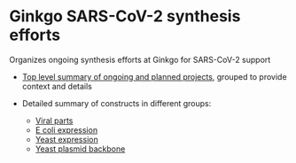 # Ginkgo SARS-CoV-2 synthesis efforts

Organizes ongoing synthesis efforts at Ginkgo for SARS-CoV-2 support

- [Top level summary of ongoing and planned projects](./summary/ginkgo-covid-summary.csv),
  grouped to provide context and details

- Detailed summary of constructs in different groups:
  - [Viral parts](./summary/ginkgo-covid-viral-parts.csv)
  - [E coli expression](./summary/ginkgo-covid-e-coli-expression.csv)
  - [Yeast expression](./summary/ginkgo-covid-yeast-expression.csv)
  - [Yeast plasmid backbone](./summary/ginkgo-covid-yeast-backbone.csv)
